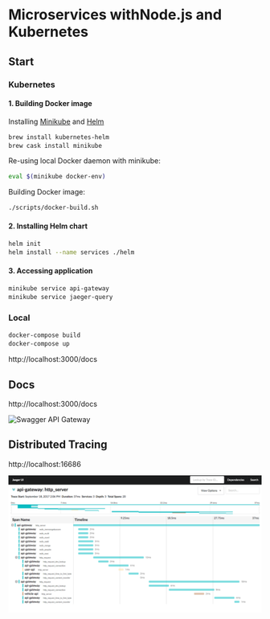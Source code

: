 # Microservices​ ​with​ ​Node.js​ ​and​ ​Kubernetes​

## Start

### Kubernetes

#### 1. Building Docker image

Installing [Minikube](https://github.com/kubernetes/minikube) and [Helm](https://github.com/kubernetes/helm)

```sh
brew install kubernetes-helm
brew cask install minikube
```

Re-using local Docker daemon with minikube:

```sh
eval $(minikube docker-env)
```

Building Docker image:

```sh
./scripts/docker-build.sh
```

#### 2. Installing Helm chart

```sh
helm init
helm install --name services ./helm
```

#### 3. Accessing application

```sh
minikube service api-gateway
minikube service jaeger-query
```

### Local

```sh
docker-compose build
docker-compose up
```

http://localhost:3000/docs

## Docs

http://localhost:3000/docs

![Swagger API Gateway](images/swagger_api_gateway)

## Distributed Tracing

http://localhost:16686

![Distributed Tracing](images/tracing_output.png)
